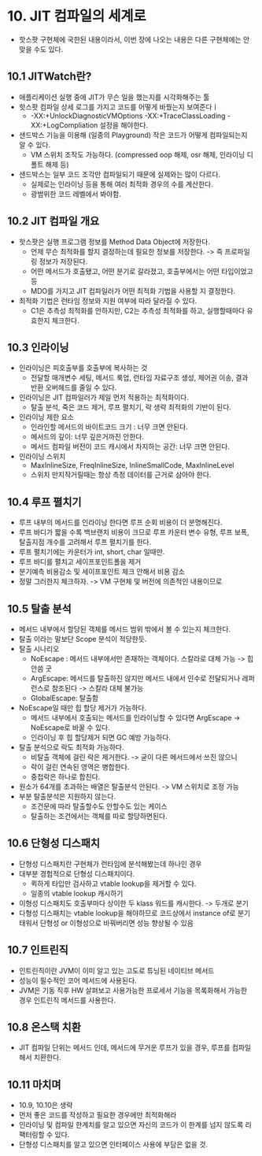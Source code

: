 # 10. JIT 컴파일의 세계로
- 핫스팟 구현체에 국한된 내용이라서, 이번 장에 나오는 내용은 다른 구현체에는 안맞을 수도 있다.

## 10.1 JITWatch란?
- 애플리케이션 실행 중에 JIT가 무슨 일을 했는지를 시각화해주는 툴
- 핫스팟 컴파일 상세 로그를 가지고 코드를 어떻게 바꿨는지 보여준다ㅣ
    - -XX:+UnlockDiagnosticVMOptions -XX:+TraceClassLoading -XX:+LogCompliation 설정을 해야한다.
- 샌드박스 기능을 이용해 (일종의 Playground) 작은 코드가 어떻게 컴파일되는지 알 수 있다.
    - VM 스위치 조작도 가능하다. (compressed oop 해제, osr 해제, 인라이닝 디폴트 해제 등)
- 샌드박스는 일부 코드 조각만 컴파일되기 때문에 실제와는 많이 다르다.
    - 실제로는 인라이닝 등을 통해 여러 최적화 경우의 수를 계산한다.
    - 광범위한 코드 레벨에서 봐야함.

## 10.2 JIT 컴파일 개요
- 핫스팟은 실행 프로그램 정보를 Method Data Object에 저장한다.
    - 언제 무슨 최적화를 할지 결정하는데 필요한 정보를 저장한다. -> 즉 프로파일링 정보가 저장된다.
    - 어떤 메서드가 호출됐고, 어떤 분기로 갈라졌고, 호출부에서는 어떤 타입이었고 등
    - MDO를 가지고 JIT 컴파일러가 어떤 최적화 기법을 사용할 지 결정한다.
- 최적화 기법은 런타임 정보와 지원 여부에 따라 달라질 수 있다.
    - C1은 추측성 최적화를 안하지만, C2는 추측성 최적화를 하고, 실행할때마다 유효한지 체크한다.

## 10.3 인라이닝
- 인라이닝은 피호출부를 호출부에 복사하는 것
    - 전달할 매개변수 세팅, 메서드 룩업, 런타임 자료구조 생성, 제어권 이송, 결과 반환 오버헤드를 줄일 수 있다.
- 인라이닝은 JIT 컴파일러가 제일 먼저 적용하는 최적화이다.
    - 탈출 분석, 죽은 코드 제거, 루프 펼치기, 락 생략 최적화의 기반이 된다.
- 인라이닝 제한 요소
    - 인라인할 메서드의 바이트코드 크기 : 너무 크면 안된다.
    - 메서드의 깊이: 너무 깊은거까진 안한다.
    - 메서드 컴파일 버전이 코드 캐시에서 차지하는 공간: 너무 크면 안된다.
- 인라이닝 스위치
    - MaxInlineSize, FreqInlineSize, InlineSmallCode, MaxInlineLevel
    - 스위치 만지작거릴때는 항상 측정 데이터를 근거로 삼아야 한다.

## 10.4 루프 펼치기
- 루프 내부의 메서드를 인라이닝 한다면 루프 순회 비용이 더 분명해진다.
- 루프 바디가 짧을 수록 백브랜치 비용이 크므로 루프 카운터 변수 유형, 루프 보폭, 탈출지점 개수를 고려해서 루프 펼치기를 한다.
- 루프 펼치기에는 카운터가 int, short, char 일때만.
- 루프 바디를 펼치고 세이프포인트폴을 제거
- 분기예측 비용감소 및 세이프포인트 체크 안해서 비용 감소
- 정말 그러한지 체크하자. -> VM 구현체 및 버전에 의존적인 내용이므로

## 10.5 탈출 분석
- 메서드 내부에서 할당된 객체를 메서드 범위 밖에서 볼 수 있는지 체크한다.
- 탈출 이라는 말보단 Scope 분석이 적당한듯.
- 탈출 시나리오
    - NoEscape : 메서드 내부에서만 존재하는 객체이다. 스칼라로 대체 가능 -> 힙 안씀 굿
    - ArgEscape: 메서드를 탈출하진 않지만 메서드 내에서 인수로 전달되거나 레퍼런스로 참조된다 -> 스칼라 대체 불가능
    - GlobalEscape: 탈출함
- NoEscape일 때만 힙 할당 제거가 가능하다.
    - 메서드 내부에서 호출되는 메서드를 인라이닝할 수 있다면 ArgEscape -> NoEscape로 바꿀 수 있다.
    - 인라이닝 후 힙 할당제거 되면 GC 예방 가능하다.
- 탈출 분석으로 락도 최적화 가능하다.
    - 비탈출 객체에 걸린 락은 제거한다. -> 굳이 다른 메서드에서 쓰진 않으니
    - 락이 걸린 연속된 영역은 병합한다.
    - 중첩락은 하나로 합친다.
- 원소가 64개를 초과하는 배열은 탈출분석 안된다. -> VM 스위치로 조정 가능
- 부분 탈출분석은 지원하지 않는다.
    - 조건문에 따라 탈출할수도 안할수도 있는 케이스
    - 탈출하는 조건에서는 객체를 따로 할당하면된다.

## 10.6 단형성 디스패치
- 단형성 디스패치란 구현체가 런타임에 분석해봤는데 하나인 경우
- 대부분 경험적으로 단형성 디스패치이다.
    - 퀵하게 타입만 검사하고 vtable lookup을 제거할 수 있다.
    - 일종의 vtable lookup 캐시하기
- 이형성 디스패치도 호출부마다 상이한 두 klass 워드를 캐시한다. -> 두개로 분기
- 다형성 디스패치는 vtable lookup을 해야하므로 코드상에서 instance of로 분기 태워서 단형성 or 이형성으로 바꿔버리면 성능 향상될 수 있음

## 10.7 인트린직
- 인트린직이란 JVM이 이미 알고 있는 고도로 튜닝된 네이티브 메서드
- 성능이 필수적인 코어 메서드에 사용된다.
- JVM은 기동 직후 HW 살펴보고 사용가능한 프로세서 기능을 목록화해서 가능한 경우 인트린직 메서드를 사용한다.

## 10.8 온스택 치환
- JIT 컴파일 단위는 메서드 인데, 메서드에 무거운 루프가 있을 경우, 루프를 컴파일해서 치환한다.

## 10.11 마치며
- 10.9, 10.10은 생략
- 먼저 좋은 코드를 작성하고 필요한 경우에만 최적화해라
- 인라이닝 및 컴파일 한계치를 알고 있으면 자신의 코드가 이 한계를 넘지 않도록 리팩터링할 수 있다.
- 단형성 디스패치를 알고 있으면 인터페이스 사용에 부담은 없을 것.
